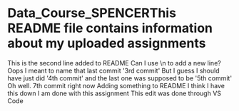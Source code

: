 # Data_Course_SPENCERThis README file contains information about my uploaded assignments
This is the second line added to README
Can I use \n to add a new line?
Oops I meant to name that last commit '3rd commit'
But I guess I should have just did '4th commit' and the last one was supposed to be '5th commit'
Oh well. 7th commit right now
Adding something to README
I think I have this down
I am done with this assignment
This edit was done through VS Code
